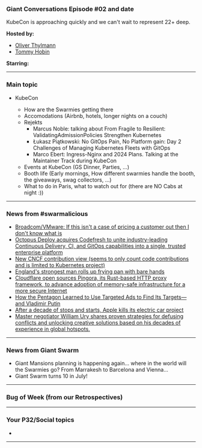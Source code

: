 
### Giant Conversations Episode #02 and date 

KubeCon is approaching quickly and we can't wait to represent 22+ deep.


**Hosted by:** 

* [Oliver Thylmann](https://twitter.com/othylmann)
* [Tommy Hobin](https://twitter.com/tommyhobin)

**Starring:** 

------------------------------------------------------------------------------------------------------------------------------
### Main topic

* KubeCon
  
  * How are the Swarmies getting there
  * Accomodations (Airbnb, hotels, longer nights on a couch)
  * Rejekts
    * Marcus Noble: talking about From Fragile to Resilient: ValidatingAdmissionPolicies Strengthen Kubernetes
    * Łukasz Piątkowski: No GitOps Pain, No Platform gain: Day 2 Challenges of Managing Kubernetes Fleets with GitOps
    * Marco Ebert: Ingress-Nginx and 2024 Plans. Talking at the Maintainer Track during KubeCon
  * Events at KubeCon (GS Dinner, Parties, ...)
  * Booth life (Early mornings, How different swarmies handle the booth, the giveaways, swag collectors, ...)
  * What to do in Paris, what to watch out for (there are NO Cabs at night :))
    
------------------------------------------------------------------------------------------------------------------------------

### News from #swarmalicious

- [Broadcom/VMware: If this isn't a case of pricing a customer out then I don't know what is](https://twitter.com/cioontherun/status/1760770717040115988)
- [Octopus Deploy acquires Codefresh to unite industry-leading Continuous Delivery, CI, and GitOps capabilities into a single, trusted enterprise platform](https://octopus.com/news/octopus-acquires-codefresh)
- [New CNCF contribution view (seems to only count code contributions and is limited to Kubernetes project)](https://contribcard.clotributor.dev/)
- [England's strongest man rolls up frying pan with bare hands](https://www.bbc.co.uk/news/av/uk-england-oxfordshire-68368582)
- [Cloudflare open sources Pingora, its Rust-based HTTP proxy framework, to advance adoption of memory-safe infrastructure for a more secure Internet](https://blog.cloudflare.com/pingora-open-source)
- [How the Pentagon Learned to Use Targeted Ads to Find Its Targets—and Vladimir Putin](https://www.wired.com/story/how-pentagon-learned-targeted-ads-to-find-targets-and-vladimir-putin/)
- [After a decade of stops and starts, Apple kills its electric car project](https://arstechnica.com/gadgets/2024/02/after-a-decade-of-stops-and-starts-apple-kills-its-electric-car-project/?utm_source=tldrnewsletter)
- [Master negotiator William Ury shares proven strategies for defusing conflicts and unlocking creative solutions based on his decades of experience in global hotspots.](https://tim.blog/2024/02/13/william-ury/)

------------------------------------------------------------------------------------------------------------------------------

### News from Giant Swarm

* Giant Mansions planning is happening again... where in the world will the Swarmies go? From Marrakesh to Barcelona and Vienna...
* Giant Swarm turns 10 in July! 

------------------------------------------------------------------------------------------------------------------------------


### Bug of Week (from our Retrospectives)

------------------------------------------------------------------------------------------------------------------------------

### Your P32/Social topics 

* 

------------------------------------------------------------------------------------------------------------------------------




